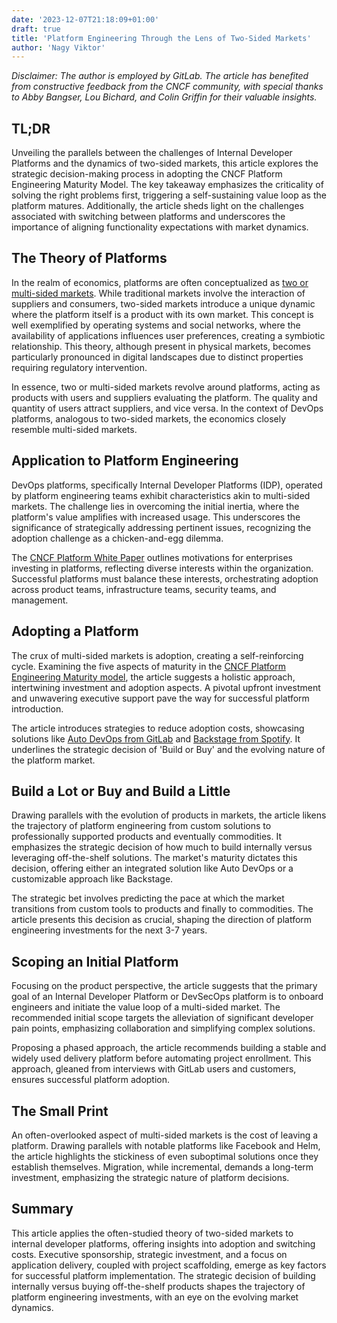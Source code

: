 ```yaml
---
date: '2023-12-07T21:18:09+01:00'
draft: true
title: 'Platform Engineering Through the Lens of Two-Sided Markets'
author: 'Nagy Viktor'
---
```


_Disclaimer: The author is employed by GitLab. The article has benefited from constructive feedback from the CNCF community, with special thanks to Abby Bangser, Lou Bichard, and Colin Griffin for their valuable insights._

## TL;DR

Unveiling the parallels between the challenges of Internal Developer Platforms and the dynamics of two-sided markets, this article explores the strategic decision-making process in adopting the CNCF Platform Engineering Maturity Model. The key takeaway emphasizes the criticality of solving the right problems first, triggering a self-sustaining value loop as the platform matures. Additionally, the article sheds light on the challenges associated with switching between platforms and underscores the importance of aligning functionality expectations with market dynamics.

## The Theory of Platforms

In the realm of economics, platforms are often conceptualized as [two or multi-sided markets](https://en.wikipedia.org/wiki/Two-sided_market). While traditional markets involve the interaction of suppliers and consumers, two-sided markets introduce a unique dynamic where the platform itself is a product with its own market. This concept is well exemplified by operating systems and social networks, where the availability of applications influences user preferences, creating a symbiotic relationship. This theory, although present in physical markets, becomes particularly pronounced in digital landscapes due to distinct properties requiring regulatory intervention.

In essence, two or multi-sided markets revolve around platforms, acting as products with users and suppliers evaluating the platform. The quality and quantity of users attract suppliers, and vice versa. In the context of DevOps platforms, analogous to two-sided markets, the economics closely resemble multi-sided markets.

## Application to Platform Engineering

DevOps platforms, specifically Internal Developer Platforms (IDP), operated by platform engineering teams exhibit characteristics akin to multi-sided markets. The challenge lies in overcoming the initial inertia, where the platform's value amplifies with increased usage. This underscores the significance of strategically addressing pertinent issues, recognizing the adoption challenge as a chicken-and-egg dilemma.

The [CNCF Platform White Paper](https://tag-app-delivery.cncf.io/whitepapers/platforms/#why-platforms) outlines motivations for enterprises investing in platforms, reflecting diverse interests within the organization. Successful platforms must balance these interests, orchestrating adoption across product teams, infrastructure teams, security teams, and management.

## Adopting a Platform

The crux of multi-sided markets is adoption, creating a self-reinforcing cycle. Examining the five aspects of maturity in the [CNCF Platform Engineering Maturity model](https://tag-app-delivery.cncf.io/whitepapers/platform-eng-maturity-model/), the article suggests a holistic approach, intertwining investment and adoption aspects. A pivotal upfront investment and unwavering executive support pave the way for successful platform introduction.

The article introduces strategies to reduce adoption costs, showcasing solutions like [Auto DevOps from GitLab](https://docs.gitlab.com/ee/topics/autodevops/) and [Backstage from Spotify](https://backstage.io/). It underlines the strategic decision of 'Build or Buy' and the evolving nature of the platform market.

## Build a Lot or Buy and Build a Little

Drawing parallels with the evolution of products in markets, the article likens the trajectory of platform engineering from custom solutions to professionally supported products and eventually commodities. It emphasizes the strategic decision of how much to build internally versus leveraging off-the-shelf solutions. The market's maturity dictates this decision, offering either an integrated solution like Auto DevOps or a customizable approach like Backstage.

The strategic bet involves predicting the pace at which the market transitions from custom tools to products and finally to commodities. The article presents this decision as crucial, shaping the direction of platform engineering investments for the next 3-7 years.

## Scoping an Initial Platform

Focusing on the product perspective, the article suggests that the primary goal of an Internal Developer Platform or DevSecOps platform is to onboard engineers and initiate the value loop of a multi-sided market. The recommended initial scope targets the alleviation of significant developer pain points, emphasizing collaboration and simplifying complex solutions.

Proposing a phased approach, the article recommends building a stable and widely used delivery platform before automating project enrollment. This approach, gleaned from interviews with GitLab users and customers, ensures successful platform adoption.

## The Small Print

An often-overlooked aspect of multi-sided markets is the cost of leaving a platform. Drawing parallels with notable platforms like Facebook and Helm, the article highlights the stickiness of even suboptimal solutions once they establish themselves. Migration, while incremental, demands a long-term investment, emphasizing the strategic nature of platform decisions.

## Summary

This article applies the often-studied theory of two-sided markets to internal developer platforms, offering insights into adoption and switching costs. Executive sponsorship, strategic investment, and a focus on application delivery, coupled with project scaffolding, emerge as key factors for successful platform implementation. The strategic decision of building internally versus buying off-the-shelf products shapes the trajectory of platform engineering investments, with an eye on the evolving market dynamics.
